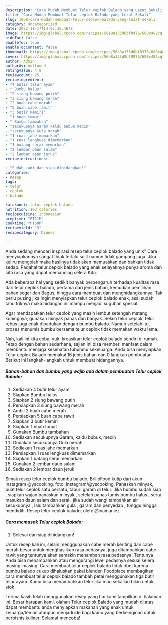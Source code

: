 ```yaml
---
description: "Cara Mudah Membuat Telur ceplok Balado yang Lezat Sekali"
title: "Cara Mudah Membuat Telur ceplok Balado yang Lezat Sekali"
slug: 1068-cara-mudah-membuat-telur-ceplok-balado-yang-lezat-sekali
category: Uncategorized
date: 2022-11-17T14:02:35.467Z
image: https://img-global.cpcdn.com/recipes/56e8a135d8bf8976/680x482cq70/telur-ceplok-balado-foto-resep-utama.jpg
hideToc: false
enableToc: true
enableTocContent: false
thumbnail: https://img-global.cpcdn.com/recipes/56e8a135d8bf8976/680x482cq70/telur-ceplok-balado-foto-resep-utama.jpg
cover: https://img-global.cpcdn.com/recipes/56e8a135d8bf8976/680x482cq70/telur-ceplok-balado-foto-resep-utama.jpg
author: Admin
authorAv: notfound
ratingvalue: 4.8
reviewcount: 25
recipeingredient:
- "4 butir telur ayam"
- " Bumbu halus"
- "2 siung bawang putih"
- "3 siung bawang merah"
- "2 buah cabe merah"
- "5 buah cabe rawit"
- "3 butir kemiri"
- "1 buah tomat"
- " Bumbu tambahan"
- "secukupnya Garam kaldu bubuk mecin"
- "secukupnya Gula merah"
- "1 ruas jahe memarkan"
- "1 ruas lengkuas dimemarkan"
- "1 batang serai memarkan"
- "2 lembar daun salam"
- "2 lembar daun jeruk"
recipeinstructions:

- "Sudah jadi dan siap dihidangkan!"
categories:
- Resep
tags:
- telur
- ceplok
- balado

katakunci: telur ceplok balado 
nutrition: 193 calories
recipecuisine: Indonesian
preptime: "PT21M"
cooktime: "PT60M"
recipeyield: "3"
recipecategory: Dinner

---
```





Anda sedang mencari inspirasi resep telur ceplok balado yang unik? Cara menyiapkannya sangat tidak terlalu sulit namun tidak gampang juga. Jika keliru mengolah maka hasilnya tidak akan memuaskan dan bahkan tidak sedap. Padahal telur ceplok balado yang enak selayaknya punya aroma dan cita rasa yang dapat memancing selera Kita.





Ada beberapa hal yang sedikit banyak berpengaruh terhadap kualitas rasa dari telur ceplok balado, pertama dari jenis bahan, kemudian pemilihan bahan segar dan Bagus, hingga cara membuat dan menghidangkannya. Tak perlu pusing jika ingin menyiapkan telur ceplok balado enak,      asal sudah tahu triknya maka hidangan ini mampu menjadi suguhan spesial.














Agar mendapatkan telur ceplok yang masih lembut setengah matang kuningnya, gunakan minyak panas dan banyak. Selain telur ceplok, telur rebus juga enak dipadukan dengan bumbu balado. Namun setelah itu, proses menumis bumbu bersama telur ceplok tidak memakan waktu lama.






Nah, kali ini kita coba, yuk, kreasikan telur ceplok balado sendiri di rumah. Tetap dengan bahan sederhana, sajian ini bisa memberi manfaat dalam membantu menjaga kesehatan tubuhmu sekeluarga. Anda bisa menyiapkan Telur ceplok Balado memakai 16 jenis bahan dan 0 langkah pembuatan. Berikut ini langkah-langkah untuk membuat hidangannya.

<!--inarticleads1-->

##### Bahan-bahan dan bumbu yang wajib ada dalam pembuatan Telur ceplok Balado:

1. Sediakan 4 butir telur ayam
1. Siapkan  Bumbu halus
1. Siapkan 2 siung bawang putih
1. Persiapkan 3 siung bawang merah
1. Ambil 2 buah cabe merah
1. Persiapkan 5 buah cabe rawit
1. Siapkan 3 butir kemiri
1. Siapkan 1 buah tomat
1. Gunakan  Bumbu tambahan
1. Sediakan secukupnya Garam, kaldu bubuk, mecin
1. Gunakan secukupnya Gula merah
1. Sediakan 1 ruas jahe memarkan
1. Persiapkan 1 ruas lengkuas dimemarkan
1. Siapkan 1 batang serai memarkan
1. Gunakan 2 lembar daun salam
1. Sediakan 2 lembar daun jeruk


Simak resep telur ceplok bumbu balado, BrilioFood kutip dari akun Instagram @yscooking. foto: Instagram/@yscooking. Panaskan minyak, buat telur ceplok satu persatu, taburi garam di telur. Jika bumbu sudah siap , siapkan wajan panaskan minyak , setelah panas tumis bumbu halus , serta masukan daun salam dan serai , jika sudah wangi tambahkan air secukupnya , lalu tambahkan gula , garam dan penyedap , tunggu hingga mendidih. Resep telur ceplok balado, oleh: @inamaniez. 

<!--inarticleads2-->

##### Cara memasak Telur ceplok Balado:


1. Selesai dan siap dihidangkan!

Untuk resep kali ini, selain menggunakan cabe merah keriting dan cabe merah besar untuk menghasilkan rasa pedasnya, juga ditambahkan cabe rawit yang tentunya akan semakin menambah rasa pedasnya. Tentunya Anda bisa menambahkan atau mengurangi level pedasnya sesuai selera masing-masing. Cara membuat telur ceplok balado tidak ribet karena bumbu balado cukup dihaluskan pakai blender. Foodplace membagikan cara membuat telur ceplok balado tambah petai menggunakan tiga butir telur ayam. Kamu bisa menambahkan telur jika mau sekalian bikin untuk stok. 

Terima kasih telah menggunakan resep yang tim kami tampilkan di halaman ini. Besar harapan kami, olahan Telur ceplok Balado yang mudah di atas dapat membantu anda menyiapkan makanan yang enak untuk keluarga/teman ataupun menjadi ide bagi kamu yang berkeinginan untuk berbisnis kuliner. Selamat mencoba!
